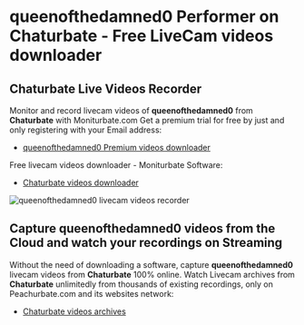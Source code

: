 # queenofthedamned0 Performer on Chaturbate - Free LiveCam videos downloader

## Chaturbate Live Videos Recorder

Monitor and record livecam videos of **queenofthedamned0** from **Chaturbate** with Moniturbate.com
Get a premium trial for free by just and only registering with your Email address:
* [queenofthedamned0 Premium videos downloader](https://moniturbate.com/request-demo-licence-key.html)

Free livecam videos downloader - Moniturbate Software:
* [Chaturbate videos downloader](https://moniturbate.com/moniturbate-download-software.html)

![queenofthedamned0 livecam videos recorder](https://peachurnet.com/templates/moniturbate-software.png)


## Capture queenofthedamned0 videos from the Cloud and watch your recordings on Streaming

Without the need of downloading a software, capture **queenofthedamned0** livecam videos from **Chaturbate** 100% online.
Watch Livecam archives from **Chaturbate** unlimitedly from thousands of existing recordings, only on Peachurbate.com and its websites network:
* [Chaturbate videos archives](https://peachurnet.com/)